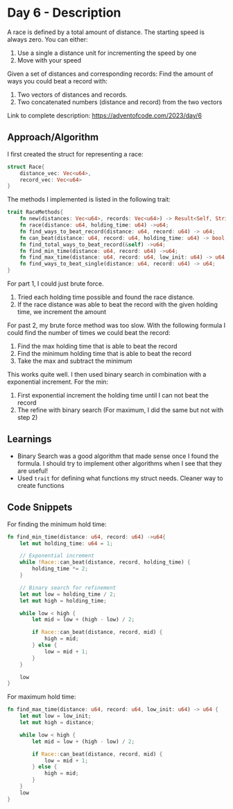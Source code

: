 # Day 6 - Description

A race is defined by a total amount of distance.
The starting speed is always zero. 
You can either: 
1. Use a single a distance unit for incrementing the speed by one
2. Move with your speed

Given a set of distances and corresponding records:
Find the amount of ways you could beat a record with:

1. Two vectors of distances and records. 
2. Two concatenated numbers (distance and record) from the two vectors

Link to complete description: https://adventofcode.com/2023/day/6

## Approach/Algorithm

I first created the struct for representing a race: 

```rust
struct Race{
    distance_vec: Vec<u64>,
    record_vec: Vec<u64>
}
```

The methods I implemented is listed in the following trait: 
```rust
trait RaceMethods{
    fn new(distances: Vec<u64>, records: Vec<u64>) -> Result<Self, String> where Self: Sized;
    fn race(distance: u64, holding_time: u64) ->u64;
    fn find_ways_to_beat_record(distance: u64, record: u64) -> u64;
    fn can_beat(distance: u64, record: u64, holding_time: u64) -> bool;
    fn find_total_ways_to_beat_record(&self) ->u64;
    fn find_min_time(distance: u64, record: u64) ->u64;
    fn find_max_time(distance: u64, record: u64, low_init: u64) -> u64;
    fn find_ways_to_beat_single(distance: u64, record: u64) -> u64;
}
```

For part 1, I could just brute force. 
1. Tried each holding time possible and found the race distance.
2. If the race distance was able to beat the record with the given holding time, we increment the amount 

For past 2, my brute force method was too slow.
With the following formula I could find the number of times we could beat the record:
1. Find the max holding time that is able to beat the record 
2. Find the minimum holding time that is able to beat the record
3. Take the max and subtract the minimum

This works quite well. I then used binary search in combination with a exponential increment. 
For the min:
1.  First exponential increment the holding time until I can not beat the record 
2.  The refine with binary search 
(For maximum, I did the same but not with step 2)

## Learnings

- Binary Search was a good algorithm that made sense once I found the formula. I should try to implement other algorithms when I see that they are useful!
- Used `trait` for defining what functions my struct needs. Cleaner way to create functions

## Code Snippets

For finding the minimum hold time: 

```rust
fn find_min_time(distance: u64, record: u64) ->u64{
    let mut holding_time: u64 = 1;

    // Exponential increment
    while !Race::can_beat(distance, record, holding_time) {
        holding_time *= 2;
    }

    // Binary search for refinement
    let mut low = holding_time / 2;
    let mut high = holding_time;

    while low < high {
        let mid = low + (high - low) / 2;

        if Race::can_beat(distance, record, mid) {
            high = mid;
        } else {
            low = mid + 1;
        }
    }

    low
}
```

For maximum hold time:

```rust
fn find_max_time(distance: u64, record: u64, low_init: u64) -> u64 {
    let mut low = low_init;
    let mut high = distance;

    while low < high {
        let mid = low + (high - low) / 2;

        if Race::can_beat(distance, record, mid) {
            low = mid + 1;
        } else {
            high = mid;
        }
    }
    low
}
```


